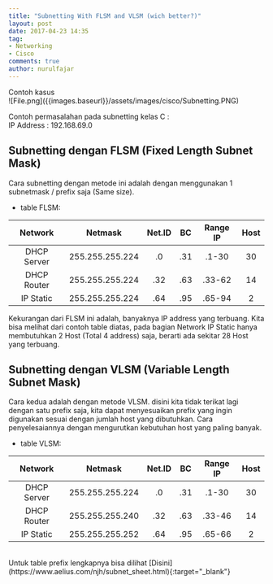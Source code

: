 ```yaml
---
title: "Subnetting With FLSM and VLSM (wich better?)"
layout: post
date: 2017-04-23 14:35
tag:
- Networking
- Cisco
comments: true
author: nurulfajar
---
```

<figcaption class="caption">Contoh kasus</figcaption>
![File.png]({{images.baseurl}}/assets/images/cisco/Subnetting.PNG)

Contoh permasalahan pada subnetting kelas C :
<br />
IP Address : 192.168.69.0

## Subnetting dengan FLSM (Fixed Length Subnet Mask)
Cara subnetting dengan metode ini adalah dengan menggunakan 1 subnetmask / prefix saja (Same size).
* table FLSM:

**Network**|**Netmask**|**Net.ID**|**BC**|**Range IP**|**Host**
:--------:|:--------:|:--------:|:--------:|:--------:|:--------:
DHCP Server|255.255.255.224|.0|.31|.1-30|30
DHCP Router|255.255.255.224|.32|.63|.33-62|14
IP Static|255.255.255.224|.64|.95|.65-94|2

Kekurangan dari FLSM ini adalah, banyaknya IP address yang terbuang. Kita bisa melihat dari contoh table diatas, pada bagian Network IP Static hanya membutuhkan 2 Host (Total 4 address) saja, berarti ada sekitar 28 Host yang terbuang.

## Subnetting dengan VLSM (Variable Length Subnet Mask)
Cara kedua adalah dengan metode VLSM. disini kita tidak terikat lagi dengan satu prefix saja, kita dapat menyesuaikan prefix yang ingin digunakan sesuai dengan jumlah host yang dibutuhkan. Cara penyelesaiannya dengan mengurutkan kebutuhan host yang paling banyak.
* table VLSM:

**Network**|**Netmask**|**Net.ID**|**BC**|**Range IP**|**Host**
:-----:|:-----:|:-----:|:-----:|:-----:|:-----:
DHCP Server|255.255.255.224|.0|.31|.1-30|30
DHCP Router|255.255.255.240|.32|.63|.33-46|14
IP Static|255.255.255.252|.64|.95|.65-66|2

<br />
Untuk table prefix lengkapnya bisa dilihat [Disini](https://www.aelius.com/njh/subnet_sheet.html){:target="_blank"}
